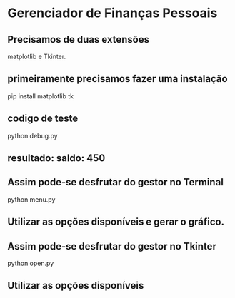 # Gerenciador de Finanças Pessoais

## Precisamos de duas extensões
matplotlib e Tkinter.

## primeiramente precisamos fazer uma instalação 
pip install matplotlib tk

## codigo de teste
python debug.py
## resultado: saldo: 450 

## Assim pode-se desfrutar do gestor no Terminal
python menu.py
## Utilizar as opções disponíveis e gerar o gráfico.

## Assim pode-se desfrutar do gestor no Tkinter 
python open.py
## Utilizar as opções disponíveis



